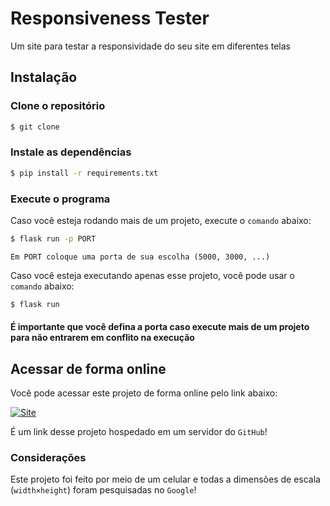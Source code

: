 # Responsiveness Tester
Um site para testar a responsividade do seu site em diferentes telas

## Instalação
### Clone o repositório
```bash
$ git clone
```
### Instale as dependências
```bash
$ pip install -r requirements.txt
```
### Execute o programa
Caso você esteja rodando mais de um projeto, execute o `comando` abaixo:
```bash
$ flask run -p PORT
```
`Em PORT coloque uma porta de sua escolha (5000, 3000, ...)`

Caso você esteja executando apenas esse projeto, você pode usar o `comando` abaixo:
```bash
$ flask run
```

#### É importante que você defina a porta caso execute mais de um projeto para não entrarem em conflito na execução

## Acessar de forma online
Você pode acessar este projeto de forma online pelo link abaixo:

[![Site](https://img.shields.io/badge/GitHub-100000?style=for-the-badge&logo=github&logoColor=white)](https://paulindavzl.github.io/responsiveness-tester/)

É um link desse projeto hospedado em um servidor do `GitHub`!

### Considerações
Este projeto foi feito por meio de um celular e todas a dimensões de escala (`width×height`) foram pesquisadas no `Google`!

